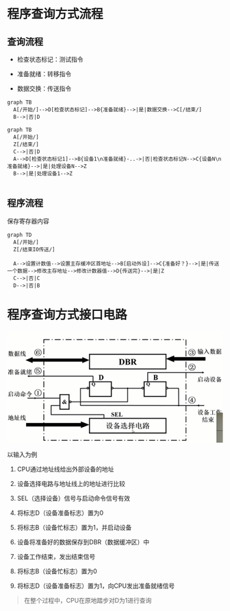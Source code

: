 # 程序查询方式流程

## 查询流程

- 检查状态标记：测试指令

- 准备就绪：转移指令

- 数据交换：传送指令

```Mermaid
graph TB
  A[/开始/]-->D[检查状态标记]-->B{准备就绪}-->|是|数据交换-->C[/结束/]
  B-->|否|D
```

```Mermaid
graph TB
  A[/开始/]
  Z[/结束/]
  C-->|否|D
  A-->D[检查状态标记1]-->B{设备1\n准备就绪}-..->|否|检查状态标记N-->C{设备N\n准备就绪}-->|是|处理设备N-->Z
  B-->|是|处理设备1-->Z
  
```

## 程序流程

保存寄存器内容

```Mermaid
graph TD
  A[/开始/]  
  Z[/结束IO传送/]
  
  A-->设置计数值-->设置主存缓冲区首地址-->B[启动外设]-->C{准备好？}-->|是|传送一个数据-->修改主存地址-->修改计数器值-->D{传送完}-->|是|Z
  C-->|否|C
  D-->|否|B
```

# 程序查询方式接口电路

![image.png](vx_images/5.4image.png)

以输入为例

1. CPU通过地址线给出外部设备的地址

2. 设备选择电路与地址线上的地址进行比较

3. SEL（选择设备）信号与启动命令信号有效

4. 将标志D（设备准备标志）置为0

5. 将标志B（设备忙标志）置为1，并启动设备

6. 设备将准备好的数据保存到DBR（数据缓冲区）中

7. 设备工作结束，发出结束信号

8. 将标志B（设备忙标志）置为0

9. 将标志D（设备准备标志）置为1，向CPU发出准备就绪信号

> 在整个过程中，CPU在原地踏步对D为1进行查询
